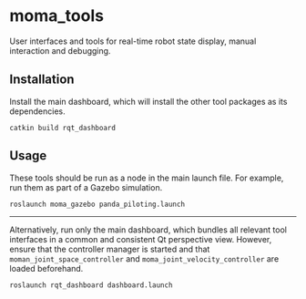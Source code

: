 # moma_tools

User interfaces and tools for real-time robot state display, manual interaction and debugging.

## Installation

Install the main dashboard, which will install the other tool packages as its dependencies.
```
catkin build rqt_dashboard
```

## Usage

These tools should be run as a node in the main launch file.
For example, run them as part of a Gazebo simulation.
```
roslaunch moma_gazebo panda_piloting.launch
```

---

Alternatively, run only the main dashboard, which bundles all relevant tool interfaces in a common and consistent Qt perspective view.
However, ensure that the controller manager is started and that `moman_joint_space_controller` and `moma_joint_velocity_controller` are loaded beforehand.
```
roslaunch rqt_dashboard dashboard.launch
```